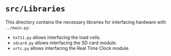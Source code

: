 # `src/Libraries`

This directory contains the necessary libraries for interfacing hardware with `../main.py`:
- `hx711.py` allows interfacing the load cells.
- `sdcard.py` allows interfacing the SD card module.
- `urtc.py` allows interfacing the Real Time Clock module.